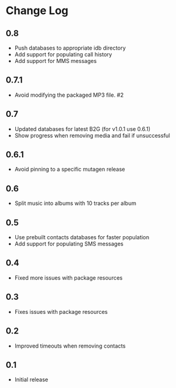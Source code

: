 # Change Log

## 0.8
* Push databases to appropriate idb directory
* Add support for populating call history
* Add support for MMS messages

## 0.7.1
* Avoid modifying the packaged MP3 file. #2

## 0.7
* Updated databases for latest B2G (for v1.0.1 use 0.6.1)
* Show progress when removing media and fail if unsuccessful

## 0.6.1
* Avoid pinning to a specific mutagen release

## 0.6
* Split music into albums with 10 tracks per album

## 0.5
* Use prebuilt contacts databases for faster population
* Add support for populating SMS messages

## 0.4
* Fixed more issues with package resources

## 0.3
* Fixes issues with package resources

## 0.2
* Improved timeouts when removing contacts

## 0.1
* Initial release
